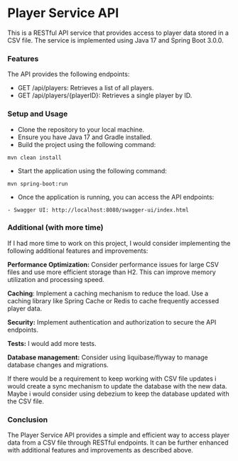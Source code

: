# Player Service API
This is a RESTful API service that provides access to player data stored in a CSV file.
The service is implemented using Java 17 and Spring Boot 3.0.0.

### Features
The API provides the following endpoints:

- GET /api/players: Retrieves a list of all players.
- GET /api/players/{playerID}: Retrieves a single player by ID.
### Setup and Usage
- Clone the repository to your local machine.
- Ensure you have Java 17 and Gradle installed.
- Build the project using the following command:
```shell
mvn clean install
```
- Start the application using the following command:
``` shell
mvn spring-boot:run
```
- Once the application is running, you can access the API endpoints:

``` shell
- Swagger UI: http://localhost:8080/swagger-ui/index.html
```

### Additional (with more time)

If I had more time to work on this project, I would consider implementing the following additional features and improvements:

**Performance Optimization:** Consider performance issues for large CSV files and use more efficient storage than H2.
This can improve memory utilization and processing speed. 

**Caching**: Implement a caching mechanism to reduce the load.
Use a caching library like Spring Cache or Redis to cache frequently accessed player data.

**Security:** Implement authentication and authorization to secure the API endpoints.

**Tests:** I would add more tests.

**Database management:** Consider using liquibase/flyway to manage database changes and migrations.

If there would be a requirement to keep working with CSV file updates i would create a sync mechanism to update the database with the new data.
Maybe i would consider using debezium to keep the database updated with the CSV file.

### Conclusion
The Player Service API provides a simple and efficient way to access player data from a CSV file through RESTful endpoints.
It can be further enhanced with additional features and improvements as described above.
